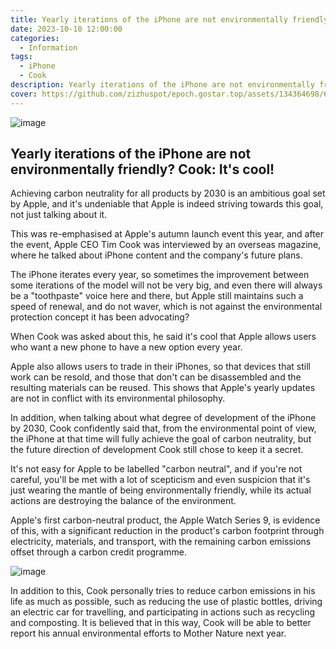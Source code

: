 ```yaml
---
title: Yearly iterations of the iPhone are not environmentally friendly? Cook:It's cool!
date: 2023-10-10 12:00:00
categories:
  - Information
tags:
  - iPhone
  - Cook
description: Yearly iterations of the iPhone are not environmentally friendly? Cook:It's cool!
cover: https://github.com/zizhuspot/epoch.gostar.top/assets/134364698/622ddf5c-113e-42c8-84f0-1e38fde03732
---
```

![image](https://github.com/zizhuspot/epoch.gostar.top/assets/134364698/5bbf5010-620a-4766-9c07-83fdc6c098b2)

## Yearly iterations of the iPhone are not environmentally friendly? Cook: It's cool!

Achieving carbon neutrality for all products by 2030 is an ambitious goal set by Apple, and it's undeniable that Apple is indeed striving towards this goal, not just talking about it.

This was re-emphasised at Apple's autumn launch event this year, and after the event, Apple CEO Tim Cook was interviewed by an overseas magazine, where he talked about iPhone content and the company's future plans.

The iPhone iterates every year, so sometimes the improvement between some iterations of the model will not be very big, and even there will always be a "toothpaste" voice here and there, but Apple still maintains such a speed of renewal, and do not waver, which is not against the environmental protection concept it has been advocating?

When Cook was asked about this, he said it's cool that Apple allows users who want a new phone to have a new option every year.

Apple also allows users to trade in their iPhones, so that devices that still work can be resold, and those that don't can be disassembled and the resulting materials can be reused. This shows that Apple's yearly updates are not in conflict with its environmental philosophy.

In addition, when talking about what degree of development of the iPhone by 2030, Cook confidently said that, from the environmental point of view, the iPhone at that time will fully achieve the goal of carbon neutrality, but the future direction of development Cook still chose to keep it a secret.

It's not easy for Apple to be labelled "carbon neutral", and if you're not careful, you'll be met with a lot of scepticism and even suspicion that it's just wearing the mantle of being environmentally friendly, while its actual actions are destroying the balance of the environment.

Apple's first carbon-neutral product, the Apple Watch Series 9, is evidence of this, with a significant reduction in the product's carbon footprint through electricity, materials, and transport, with the remaining carbon emissions offset through a carbon credit programme.

![image](https://github.com/zizhuspot/epoch.gostar.top/assets/134364698/60a9e463-7f62-4a6a-8322-9b195f29e673)

In addition to this, Cook personally tries to reduce carbon emissions in his life as much as possible, such as reducing the use of plastic bottles, driving an electric car for travelling, and participating in actions such as recycling and composting. It is believed that in this way, Cook will be able to better report his annual environmental efforts to Mother Nature next year.
